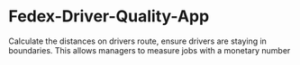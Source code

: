 # Fedex-Driver-Quality-App
Calculate the distances on drivers route, ensure drivers are staying in boundaries. This allows managers to measure jobs with a monetary number 
